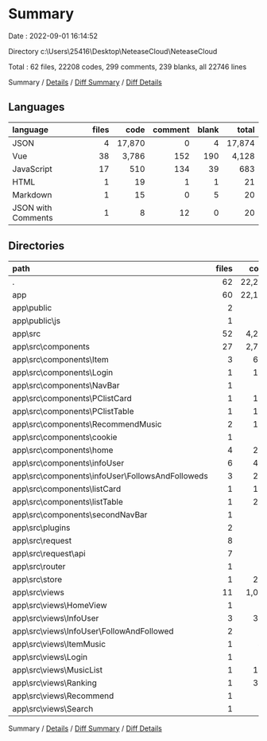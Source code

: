 # Summary

Date : 2022-09-01 16:14:52

Directory c:\\Users\\25416\\Desktop\\NeteaseCloud\\NeteaseCloud

Total : 62 files,  22208 codes, 299 comments, 239 blanks, all 22746 lines

Summary / [Details](details.md) / [Diff Summary](diff.md) / [Diff Details](diff-details.md)

## Languages
| language | files | code | comment | blank | total |
| :--- | ---: | ---: | ---: | ---: | ---: |
| JSON | 4 | 17,870 | 0 | 4 | 17,874 |
| Vue | 38 | 3,786 | 152 | 190 | 4,128 |
| JavaScript | 17 | 510 | 134 | 39 | 683 |
| HTML | 1 | 19 | 1 | 1 | 21 |
| Markdown | 1 | 15 | 0 | 5 | 20 |
| JSON with Comments | 1 | 8 | 12 | 0 | 20 |

## Directories
| path | files | code | comment | blank | total |
| :--- | ---: | ---: | ---: | ---: | ---: |
| . | 62 | 22,208 | 299 | 239 | 22,746 |
| app | 60 | 22,179 | 299 | 237 | 22,715 |
| app\\public | 2 | 34 | 4 | 1 | 39 |
| app\\public\\js | 1 | 15 | 3 | 0 | 18 |
| app\\src | 52 | 4,252 | 282 | 228 | 4,762 |
| app\\src\\components | 27 | 2,765 | 101 | 151 | 3,017 |
| app\\src\\components\\Item | 3 | 652 | 21 | 11 | 684 |
| app\\src\\components\\Login | 1 | 105 | 0 | 3 | 108 |
| app\\src\\components\\NavBar | 1 | 81 | 2 | 5 | 88 |
| app\\src\\components\\PClistCard | 1 | 121 | 7 | 8 | 136 |
| app\\src\\components\\PClistTable | 1 | 184 | 9 | 18 | 211 |
| app\\src\\components\\RecommendMusic | 2 | 122 | 1 | 16 | 139 |
| app\\src\\components\\cookie | 1 | 22 | 3 | 4 | 29 |
| app\\src\\components\\home | 4 | 273 | 7 | 16 | 296 |
| app\\src\\components\\infoUser | 6 | 410 | 26 | 26 | 462 |
| app\\src\\components\\infoUser\\FollowsAndFolloweds | 3 | 264 | 24 | 20 | 308 |
| app\\src\\components\\listCard | 1 | 122 | 7 | 8 | 137 |
| app\\src\\components\\listTable | 1 | 201 | 4 | 16 | 221 |
| app\\src\\components\\secondNavBar | 1 | 87 | 1 | 5 | 93 |
| app\\src\\plugins | 2 | 58 | 13 | 6 | 77 |
| app\\src\\request | 8 | 84 | 55 | 18 | 157 |
| app\\src\\request\\api | 7 | 73 | 43 | 15 | 131 |
| app\\src\\router | 1 | 82 | 26 | 4 | 112 |
| app\\src\\store | 1 | 200 | 31 | 3 | 234 |
| app\\src\\views | 11 | 1,010 | 54 | 39 | 1,103 |
| app\\src\\views\\HomeView | 1 | 23 | 1 | 4 | 28 |
| app\\src\\views\\InfoUser | 3 | 319 | 22 | 16 | 357 |
| app\\src\\views\\InfoUser\\FollowAndFollowed | 2 | 78 | 17 | 14 | 109 |
| app\\src\\views\\ItemMusic | 1 | 47 | 8 | 4 | 59 |
| app\\src\\views\\Login | 1 | 11 | 0 | 2 | 13 |
| app\\src\\views\\MusicList | 1 | 143 | 8 | 2 | 153 |
| app\\src\\views\\Ranking | 1 | 341 | 10 | 2 | 353 |
| app\\src\\views\\Recommend | 1 | 27 | 0 | 4 | 31 |
| app\\src\\views\\Search | 1 | 94 | 5 | 4 | 103 |

Summary / [Details](details.md) / [Diff Summary](diff.md) / [Diff Details](diff-details.md)